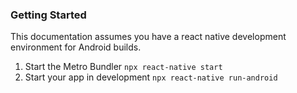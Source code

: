 ### Getting Started

This documentation assumes you have a react native development environment for Android builds.

1. Start the Metro Bundler `npx react-native start`
2. Start your app in development `npx react-native run-android`